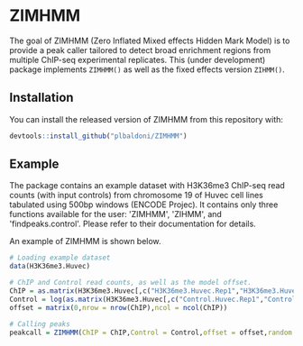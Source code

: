 
<!-- README.md is generated from README.Rmd. Please edit that file -->
ZIMHMM
======

The goal of ZIMHMM (Zero Inflated Mixed effects Hidden Mark Model) is to provide a peak caller tailored to detect broad enrichment regions from multiple ChIP-seq experimental replicates. This (under development) package implements `ZIMHMM()` as well as the fixed effects version `ZIHMM()`.

Installation
------------

You can install the released version of ZIMHMM from this repository with:

``` r
devtools::install_github("plbaldoni/ZIMHMM")
```

Example
-------

The package contains an example dataset with H3K36me3 ChIP-seq read counts (with input controls) from chromosome 19 of Huvec cell lines tabulated using 500bp windows (ENCODE Projec). It contains only three functions available for the user: 'ZIMHMM', 'ZIHMM', and 'findpeaks.control'. Please refer to their documentation for details.

An example of ZIMHMM is shown below.

``` r
# Loading example dataset
data(H3K36me3.Huvec)

# ChIP and Control read counts, as well as the model offset.
ChIP = as.matrix(H3K36me3.Huvec[,c("H3K36me3.Huvec.Rep1","H3K36me3.Huvec.Rep2","H3K36me3.Huvec.Rep3")])
Control = log(as.matrix(H3K36me3.Huvec[,c("Control.Huvec.Rep1","Control.Huvec.Rep2","Control.Huvec.Rep3")])+1)
offset = matrix(0,nrow = nrow(ChIP),ncol = ncol(ChIP))

# Calling peaks
peakcall = ZIMHMM(ChIP = ChIP,Control = Control,offset = offset,random = 'intercept',control = findpeaks.control())
```
